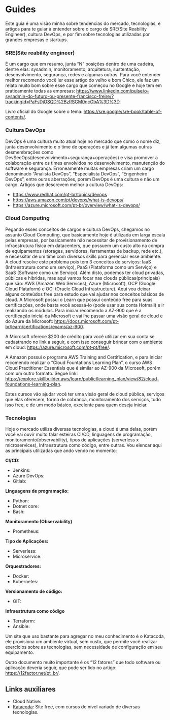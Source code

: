# Guides

Este guia é uma visão minha sobre tendencias do mercado, tecnologias, e artigos para te guiar à entender sobre o cargo de SRE(Site Reability Engineer), cultura DevOps, e por fim sobre tecnologias utilizadas por grandes empresas e startups.

### SRE(Site reability engineer) ###
É um cargo que em resumo, junta “N” posições dentro de uma cadeira, dentre elas: sysadmin, monitoramento, arquitetura, sustentação, desenvolvimento, segurança, redes e algumas outras.
Para você entender melhor recomendo você ler esse artigo do velho e bom Chico, ele faz um relato muito bom sobre esse cargo que começou no Google e hoje tem em praticamente todas as empresas: https://www.linkedin.com/pulse/o-sysadmin-do-futuro-ou-presente-francisco-freire/?trackingId=PaFsDjOSQD%2BzRSGM0qcGbA%3D%3D.

Livro oficial do Google sobre o tema: https://sre.google/sre-book/table-of-contents/.

### Cultura DevOps ###
DevOps é uma cultura muito atual hoje no mercado que como o nome diz, junta desenvolvimento e o time de operações e já tem algumas outras desmembrações como DevSecOps(desenvolvimento+segurança+operações) e visa promover a colaboração entre os times envolvidos no desenvolvimento, manutenção do software e segurança. Erroneamente muitas empresas criam um cargo denominado “Analista DevOps”, “Especialista DevOps”, “Engenheiro DevOps”, entre ouras aberrações, porém DevOps é uma cultura e não um cargo.
Artigos que descrevem melhor a cultura DevOps:
- https://www.redhat.com/pt-br/topics/devops
- https://aws.amazon.com/pt/devops/what-is-devops/
- https://azure.microsoft.com/pt-br/overview/what-is-devops/

### Cloud Computing ###
Pegando esses conceitos de cargos e cultura DevOps, chegamos no assunto Cloud Computing, que basicamente hoje é utilizada em larga escala pelas empresas, por basicamente não necessitar de provisionamento de infraestrutura física em datacenters, que possuem um custo alto na compra de equipamentos (storages, servidores, ferramentas de backup, rede etc.), e necessitar de um time com diversos skills para gerenciar esse ambiente. A cloud resolve este problema pois tem 3 conceitos de serviços: IaaS (Infraestrutura como um serviço), PaaS (Plataforma como um Serviço) e SaaS (Software como um Serviço).
Além disto, podemos ter cloud privadas, públicas e hibridas, mas aqui vamos focar nas clouds públicas(principais) que são: AWS (Amazon Web Services), Azure (Microsoft), GCP (Google Cloud Plataform) e OCI (Oracle Cloud Infrastructure).
Aqui vou deixar alguns conteúdos free para estudo que vai ajudar nos conceitos básicos de cloud.
A Microsoft possui o Learn que possui conteúdo free para suas certificações, onde basta você acessá-lo (pode usar sua conta Hotmail) e ir realizando os módulos. Para iniciar recomendo a AZ-900 que é a certificação inicial da Microsoft e vai lhe passar uma visão geral de cloud e do Azure da Microsoft:
https://docs.microsoft.com/pt-br/learn/certifications/exams/az-900.

A Microsoft oferece $200 de crédito para você utilizar em sua conta se cadastrando no link a seguir, e com isso conseguir brincar com o ambiente em cloud: https://azure.microsoft.com/pt-pt/free/.

A Amazon possui o programa AWS Training and Certification, e para iniciar recomendo realizar o “Cloud Fountations Learning Plan”, o curso AWS Cloud Practitioner Essentials que é similar ao AZ-900 da Microsoft, porém com um outro formato. Segue link: https://explore.skillbuilder.aws/learn/public/learning_plan/view/82/cloud-foundations-learning-plan.

Estes cursos vão ajudar você ter uma visão geral de cloud pública, serviços que elas oferecem, forma de cobrança, monitoramento dos serviços, tudo isso free, e de um modo básico, excelente para quem deseja iniciar.

### Tecnologias ###
Hoje o mercado utiliza diversas tecnologias, a cloud é uma delas, porém você vai ouvir muito falar esteiras CI/CD, linguagens de programação, monitoramento(observability), tipos de aplicações (serverless x microservices), Infraestrutura como código, entre outras. Vou elencar aqui as principais utilizadas que ando vendo no momento:

**CI/CD:** 

- Jenkins:
- Azure DevOps:
- Gitlab:

**Linguagens de programação:** 

- Python:
- Dotnet core:
- Bash:

**Monitoramento (Observability)** 

- Prometheus:

**Tipo de Aplicações:** 

- Serverless:
- Microservice:

**Orquestradores:**

- Docker:
- Kubernetes:

**Versionamento de código:** 

- GIT:

**Infraestrutura como código** 

- Terraform:
- Ansible:

Um site que uso bastante para agregar no meu conhecimento é o Katacoda, ele provisiona um ambiente virtual, sem custo, que permite você realizar exercícios sobre as tecnologias, sem necessidade de configuração em seu equipamento.

Outro documento muito importante é os “12 fatores” que todo software ou aplicação deveria seguir, que pode ser lido no artigo: https://12factor.net/pt_br/.

## Links auxiliares ##

- Cloud Native:
- [Katacoda](https://www.katacoda.com/): Site free, com cursos de nível variado de diversas tecnologias.

